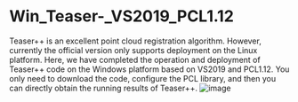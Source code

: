 # Win_Teaser-_VS2019_PCL1.12

Teaser++ is an excellent point cloud registration algorithm. However, currently the official version only supports deployment on the Linux platform. Here, we have completed the operation and deployment of Teaser++ code on the Windows platform based on VS2019 and PCL1.12. You only need to download the code, configure the PCL library, and then you can directly obtain the running results of Teaser++.
![image](https://github.com/user-attachments/assets/7f4fb04a-8871-445e-9ce7-de99580ea44b)

